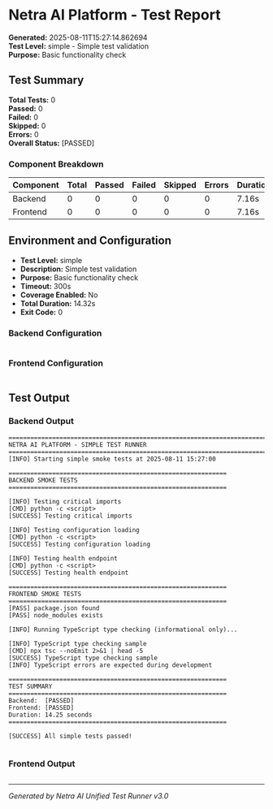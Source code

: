 # Netra AI Platform - Test Report

**Generated:** 2025-08-11T15:27:14.862694  
**Test Level:** simple - Simple test validation  
**Purpose:** Basic functionality check

## Test Summary

**Total Tests:** 0  
**Passed:** 0  
**Failed:** 0  
**Skipped:** 0  
**Errors:** 0  
**Overall Status:** [PASSED]

### Component Breakdown

| Component | Total | Passed | Failed | Skipped | Errors | Duration | Status |
|-----------|-------|--------|--------|---------|--------|----------|--------|
| Backend   | 0 | 0 | 0 | 0 | 0 | 7.16s | [PASSED] |
| Frontend  | 0 | 0 | 0 | 0 | 0 | 7.16s | [PASSED] |

## Environment and Configuration

- **Test Level:** simple
- **Description:** Simple test validation
- **Purpose:** Basic functionality check
- **Timeout:** 300s
- **Coverage Enabled:** No
- **Total Duration:** 14.32s
- **Exit Code:** 0

### Backend Configuration
```

```

### Frontend Configuration
```

```

## Test Output

### Backend Output
```
================================================================================
NETRA AI PLATFORM - SIMPLE TEST RUNNER
================================================================================
[INFO] Starting simple smoke tests at 2025-08-11 15:27:00

============================================================
BACKEND SMOKE TESTS
============================================================

[INFO] Testing critical imports
[CMD] python -c <script>
[SUCCESS] Testing critical imports

[INFO] Testing configuration loading
[CMD] python -c <script>
[SUCCESS] Testing configuration loading

[INFO] Testing health endpoint
[CMD] python -c <script>
[SUCCESS] Testing health endpoint

============================================================
FRONTEND SMOKE TESTS
============================================================
[PASS] package.json found
[PASS] node_modules exists

[INFO] Running TypeScript type checking (informational only)...

[INFO] TypeScript type checking sample
[CMD] npx tsc --noEmit 2>&1 | head -5
[SUCCESS] TypeScript type checking sample
[INFO] TypeScript errors are expected during development

============================================================
TEST SUMMARY
============================================================
Backend:  [PASSED]
Frontend: [PASSED]
Duration: 14.25 seconds
============================================================

[SUCCESS] All simple tests passed!


```

### Frontend Output
```

```

---
*Generated by Netra AI Unified Test Runner v3.0*

